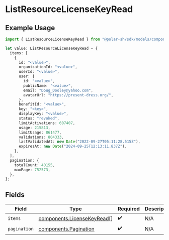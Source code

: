 # ListResourceLicenseKeyRead

## Example Usage

```typescript
import { ListResourceLicenseKeyRead } from "@polar-sh/sdk/models/components";

let value: ListResourceLicenseKeyRead = {
  items: [
    {
      id: "<value>",
      organizationId: "<value>",
      userId: "<value>",
      user: {
        id: "<value>",
        publicName: "<value>",
        email: "Doug_Dooley@yahoo.com",
        avatarUrl: "https://present-dress.org/",
      },
      benefitId: "<value>",
      key: "<key>",
      displayKey: "<value>",
      status: "revoked",
      limitActivations: 607407,
      usage: 215813,
      limitUsage: 861477,
      validations: 804333,
      lastValidatedAt: new Date("2022-09-27T05:11:28.515Z"),
      expiresAt: new Date("2024-09-25T12:13:11.837Z"),
    },
  ],
  pagination: {
    totalCount: 40155,
    maxPage: 752573,
  },
};
```

## Fields

| Field                                                                    | Type                                                                     | Required                                                                 | Description                                                              |
| ------------------------------------------------------------------------ | ------------------------------------------------------------------------ | ------------------------------------------------------------------------ | ------------------------------------------------------------------------ |
| `items`                                                                  | [components.LicenseKeyRead](../../models/components/licensekeyread.md)[] | :heavy_check_mark:                                                       | N/A                                                                      |
| `pagination`                                                             | [components.Pagination](../../models/components/pagination.md)           | :heavy_check_mark:                                                       | N/A                                                                      |